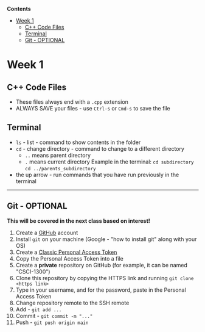 **Contents**

<!-- toc -->

- [Week 1](#week-1)
  * [C++ Code Files](#c-code-files)
  * [Terminal](#terminal)
  * [Git - OPTIONAL](#git---optional)

<!-- tocstop -->

# Week 1

## C++ Code Files
- These files always end with a `.cpp` extension
- ALWAYS SAVE your files - use `Ctrl-s` or `Cmd-s` to save the file

## Terminal
- `ls` - list - command to show contents in the folder 
- `cd` - change directory - command to change to a different directory
    - `..` means parent directory
    - `.` means current directory
    Example in the terminal:
    `cd subdirectory`
    `cd ../parents_subdirectory`
- the up arrow - run commands that you have run previously in the terminal

---

## Git - OPTIONAL

**This will be covered in the next class based on interest!**

1. Create a [GitHub](https://www.github.com) account
2. Install `git` on your machine (Google - "how to install git" along with your OS)
3. Create a [Classic Personal Access Token](https://docs.github.com/en/authentication/keeping-your-account-and-data-secure/managing-your-personal-access-tokens#creating-a-personal-access-token-classic)
4. Copy the Personal Access Token into a file
5. Create a **private** repository on GitHub (for example, it can be named "CSCI-1300")
6. Clone this repository by copying the HTTPS link and running `git clone <https link>`
7. Type in your username, and for the password, paste in the Personal Access Token
8. Change repository remote to the SSH remote
9. Add - `git add ...`
10. Commit - `git commit -m "..."`
11. Push - `git push origin main`
